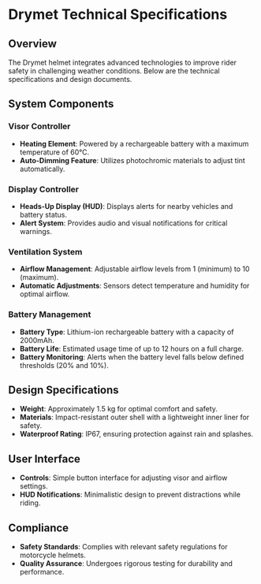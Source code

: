 # Drymet Technical Specifications

## Overview
The Drymet helmet integrates advanced technologies to improve rider safety in challenging weather conditions. Below are the technical specifications and design documents.

## System Components

### Visor Controller
- **Heating Element**: Powered by a rechargeable battery with a maximum temperature of 60°C.
- **Auto-Dimming Feature**: Utilizes photochromic materials to adjust tint automatically.

### Display Controller
- **Heads-Up Display (HUD)**: Displays alerts for nearby vehicles and battery status.
- **Alert System**: Provides audio and visual notifications for critical warnings.

### Ventilation System
- **Airflow Management**: Adjustable airflow levels from 1 (minimum) to 10 (maximum).
- **Automatic Adjustments**: Sensors detect temperature and humidity for optimal airflow.

### Battery Management
- **Battery Type**: Lithium-ion rechargeable battery with a capacity of 2000mAh.
- **Battery Life**: Estimated usage time of up to 12 hours on a full charge.
- **Battery Monitoring**: Alerts when the battery level falls below defined thresholds (20% and 10%).

## Design Specifications
- **Weight**: Approximately 1.5 kg for optimal comfort and safety.
- **Materials**: Impact-resistant outer shell with a lightweight inner liner for safety.
- **Waterproof Rating**: IP67, ensuring protection against rain and splashes.

## User Interface
- **Controls**: Simple button interface for adjusting visor and airflow settings.
- **HUD Notifications**: Minimalistic design to prevent distractions while riding.

## Compliance
- **Safety Standards**: Complies with relevant safety regulations for motorcycle helmets.
- **Quality Assurance**: Undergoes rigorous testing for durability and performance.
